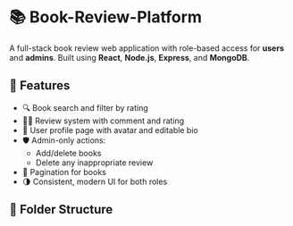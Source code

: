 # 📚 Book-Review-Platform

A full-stack book review web application with role-based access for **users** and **admins**. Built using **React**, **Node.js**, **Express**, and **MongoDB**.

## 🌟 Features

- 🔍 Book search and filter by rating
- 🧑‍💬 Review system with comment and rating
- 👤 User profile page with avatar and editable bio
- 🛡️ Admin-only actions:
  - Add/delete books
  - Delete any inappropriate review
- 🧭 Pagination for books
- 🌗 Consistent, modern UI for both roles

## 📁 Folder Structure

